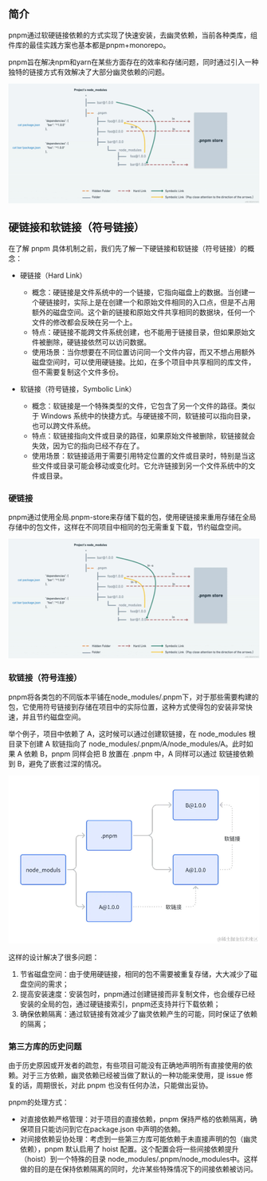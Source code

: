 ## 简介

pnpm通过软硬链接依赖的方式实现了快速安装，去幽灵依赖，当前各种类库，组件库的最佳实践方案也基本都是pnpm+monorepo。

pnpm旨在解决npm和yarn在某些方面存在的效率和存储问题，同时通过引入一种独特的链接方式有效解决了大部分幽灵依赖的问题。

![alt text](images/image.png)


## 硬链接和软链接（符号链接）
在了解 pnpm 具体机制之前，我们先了解一下硬链接和软链接（符号链接）的概念：


- 硬链接（Hard Link）

    - 概念：硬链接是文件系统中的一个链接，它指向磁盘上的数据。当创建一个硬链接时，实际上是在创建一个和原始文件相同的入口点，但是不占用额外的磁盘空间。这个新的链接和原始文件共享相同的数据块，任何一个文件的修改都会反映在另一个上。
    - 特点：硬链接不能跨文件系统创建，也不能用于链接目录，但如果原始文件被删除，硬链接依然可以访问数据。
    - 使用场景：当你想要在不同位置访问同一个文件内容，而又不想占用额外磁盘空间时，可以使用硬链接。比如，在多个项目中共享相同的库文件，但不需要复制这个文件多份。

- 软链接（符号链接，Symbolic Link）

    - 概念：软链接是一个特殊类型的文件，它包含了另一个文件的路径。类似于 Windows 系统中的快捷方式。与硬链接不同，软链接可以指向目录，也可以跨文件系统。
    - 特点：软链接指向文件或目录的路径，如果原始文件被删除，软链接就会失效，因为它的指向已经不存在了。
    - 使用场景：软链接适用于需要引用特定位置的文件或目录时，特别是当这些文件或目录可能会移动或变化时。它允许链接到另一个文件系统中的文件或目录。

### 硬链接

pnpm通过使用全局.pnpm-store来存储下载的包，使用硬链接来重用存储在全局存储中的包文件，这样在不同项目中相同的包无需重复下载，节约磁盘空间。

![alt text](images/image.png)

### 软链接（符号连接）

pnpm将各类包的不同版本平铺在node_modules/.pnpm下，对于那些需要构建的包，它使用符号链接到存储在项目中的实际位置，这种方式使得包的安装非常快速，并且节约磁盘空间。

举个例子，项目中依赖了 A，这时候可以通过创建软链接，在 node_modules 根目录下创建 A 软链指向了 node_modules/.pnpm/A/node_modules/A。此时如果 A 依赖 B，pnpm 同样会把 B 放置在 .pnpm 中，A 同样可以通过 软链接依赖到 B，避免了嵌套过深的情况。

![alt text](images/image2.png)

这样的设计解决了很多问题：

1. 节省磁盘空间：由于使用硬链接，相同的包不需要被重复存储，大大减少了磁盘空间的需求；
2. 提高安装速度：安装包时，pnpm通过创建链接而非复制文件，也会缓存已经安装的全局的包，通过硬链接索引，pnpm还支持并行下载依赖；
3. 确保依赖隔离：通过软链接有效减少了幽灵依赖产生的可能，同时保证了依赖的隔离；

### 第三方库的历史问题

由于历史原因或开发者的疏忽，有些项目可能没有正确地声明所有直接使用的依赖。对于三方依赖，幽灵依赖已经被当做了默认的一种功能来使用，提 issue 修复的话，周期很长，对此 pnpm 也没有任何办法，只能做出妥协。

pnpm的处理方式：
- 对直接依赖严格管理：对于项目的直接依赖，pnpm 保持严格的依赖隔离，确保项目只能访问到它在package.json 中声明的依赖。
- 对间接依赖妥协处理：考虑到一些第三方库可能依赖于未直接声明的包（幽灵依赖），pnpm 默认启用了 hoist 配置。这个配置会将一些间接依赖提升（hoist）到一个特殊的目录 node_modules/.pnpm/node_modules中。这样做的目的是在保持依赖隔离的同时，允许某些特殊情况下的间接依赖被访问。

